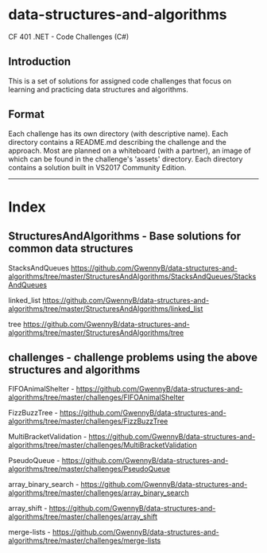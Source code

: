 # data-structures-and-algorithms
CF 401 .NET - Code Challenges (C#)

## Introduction
This is a set of solutions for assigned code challenges that focus on learning and practicing data structures and algorithms.

## Format
Each challenge has its own directory (with descriptive name). Each directory contains a README.md describing the challenge and the approach. Most are planned on a whiteboard (with a partner), an image of which can be found in the challenge's 'assets' directory. Each directory contains a solution built in VS2017 Community Edition.


----------------------------------------------------------------------------------------------------------------


# Index

## StructuresAndAlgorithms - Base solutions for common data structures

 StacksAndQueues
    https://github.com/GwennyB/data-structures-and-algorithms/tree/master/StructuresAndAlgorithms/StacksAndQueues/StacksAndQueues

 linked_list
    https://github.com/GwennyB/data-structures-and-algorithms/tree/master/StructuresAndAlgorithms/linked_list

 tree
    https://github.com/GwennyB/data-structures-and-algorithms/tree/master/StructuresAndAlgorithms/tree


## challenges - challenge problems using the above structures and algorithms

  FIFOAnimalShelter - 
    https://github.com/GwennyB/data-structures-and-algorithms/tree/master/challenges/FIFOAnimalShelter
  
  FizzBuzzTree - 
    https://github.com/GwennyB/data-structures-and-algorithms/tree/master/challenges/FizzBuzzTree
    
  MultiBracketValidation - 
    https://github.com/GwennyB/data-structures-and-algorithms/tree/master/challenges/MultiBracketValidation
  
  PseudoQueue - 
    https://github.com/GwennyB/data-structures-and-algorithms/tree/master/challenges/PseudoQueue
  
  array_binary_search - 
    https://github.com/GwennyB/data-structures-and-algorithms/tree/master/challenges/array_binary_search
  
  array_shift - 
    https://github.com/GwennyB/data-structures-and-algorithms/tree/master/challenges/array_shift
  
  merge-lists - 
    https://github.com/GwennyB/data-structures-and-algorithms/tree/master/challenges/merge-lists
